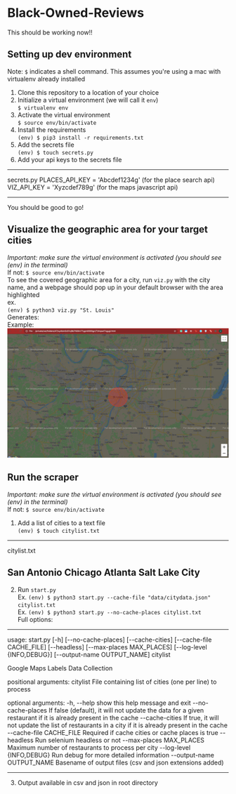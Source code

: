 # Black-Owned-Reviews

This should be working now!!  

## Setting up dev environment
Note: `$` indicates a shell command. This assumes you're using a mac with virtualenv already installed  

1. Clone this repository to a location of your choice  
2. Initialize a virtual environment (we will call it `env`)  
`$ virtualenv env`  
3. Activate the virtual environment  
`$ source env/bin/activate`  
4. Install the requirements  
`(env) $ pip3 install -r requirements.txt`  
5. Add the secrets file  
`(env) $ touch secrets.py`
6. Add your api keys to the secrets file  
----
secrets.py
PLACES\_API\_KEY = 'Abcdef1234g' (for the place search api)   
VIZ\_API\_KEY = 'Xyzcdef789g' (for the maps javascript api)   

----

You should be good to go!

## Visualize the geographic area for your target cities
*Important: make sure the virtual environment is activated (you should see (env) in the terminal)*  
If not: `$ source env/bin/activate`  
To see the covered geographic area for a city, run `viz.py` with the city name, and a webpage should pop up in your default browser with the area highlighted  
ex.  
`(env) $ python3 viz.py "St. Louis"`   
Generates:  
Example: ![Alt](/viz_example.png "Geo Example")

## Run the scraper
*Important: make sure the virtual environment is activated (you should see (env) in the terminal)*  
If not: `$ source env/bin/activate`  
1. Add a list of cities to a text file  
`(env) $ touch citylist.txt`   
----
citylist.txt

San Antonio
Chicago
Atlanta
Salt Lake City
----
2. Run `start.py`  
Ex. `(env) $ python3 start.py --cache-file "data/citydata.json" citylist.txt`  
Ex. `(env) $ python3 start.py --no-cache-places citylist.txt`  
Full options:  
----
usage: start.py [-h] [--no-cache-places] [--cache-cities]
                [--cache-file CACHE_FILE] [--headless]
                [--max-places MAX_PLACES] [--log-level {INFO,DEBUG}]
                [--output-name OUTPUT_NAME]
                citylist

Google Maps Labels Data Collection

positional arguments:
  citylist              File containing list of cities (one per line) to
                        process

optional arguments:
  -h, --help            show this help message and exit
  --no-cache-places     If false (default), it will not update the data for a
                        given restaurant if it is already present in the cache
  --cache-cities        If true, it will not update the list of restaurants in
                        a city if it is already present in the cache
  --cache-file CACHE_FILE
                        Required if cache cities or cache places is true
  --headless            Run selenium headless or not
  --max-places MAX_PLACES
                        Maximum number of restaurants to process per city
  --log-level {INFO,DEBUG}
                        Run debug for more detailed information
  --output-name OUTPUT_NAME
                        Basename of output files (csv and json extensions
                        added)

----
3. Output available in csv and json in root directory